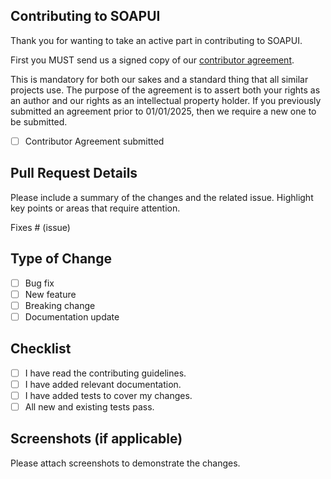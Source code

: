 ## Contributing to SOAPUI

Thank you for wanting to take an active part in contributing to SOAPUI. 

First you MUST send us a signed copy of our [contributor agreement](https://assets.smartbear.com/m/7ca6657f659ff876/original/Open-Source-Contributor-License-Agreement.pdf?_gl=1*3ji61g*_gcl_au*MTIwNTU5NjMzNC4xNzMwMjA4MjY2). 

This is mandatory for both our sakes and a standard thing that all similar projects use. The purpose of the agreement is to assert both your rights as an author and our rights as an intellectual property holder. If you previously submitted an agreement prior to 01/01/2025, then we require a new one to be submitted.

- [ ] Contributor Agreement submitted

## Pull Request Details
Please include a summary of the changes and the related issue. Highlight key points or areas that require attention.

Fixes # (issue)

## Type of Change

- [ ] Bug fix
- [ ] New feature
- [ ] Breaking change
- [ ] Documentation update

## Checklist

- [ ] I have read the contributing guidelines.
- [ ] I have added relevant documentation.
- [ ] I have added tests to cover my changes.
- [ ] All new and existing tests pass.

## Screenshots (if applicable)

Please attach screenshots to demonstrate the changes.
